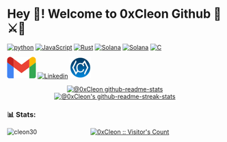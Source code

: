 <!--suppress HtmlDeprecatedAttribute -->

# Hey 🥷! Welcome to 0xCleon Github 🦀⚔🐍 #


<a href="https://docs.python.org/3/library/index.html"><img src="https://upload.wikimedia.org/wikipedia/commons/thumb/c/c3/Python-logo-notext.svg/2048px-Python-logo-notext.svg.png" alt="python" height="100" title="Python documentation"></a>
<a href="https://developer.mozilla.org/en-US/docs/Web/JavaScript/Reference"><img src="https://upload.wikimedia.org/wikipedia/commons/6/6a/JavaScript-logo.png" alt="JavaScript" height="100" title="JavaScript documentation"></a>
<a href="https://www.rust-lang.org/"><img src="https://pbs.twimg.com/media/CSUEf0kUwAAoqFo.png" alt="Rust" height="100" title="Rust documentation🦀"></a>
<a href="https://solana.com/"><img src="https://assets.coingecko.com/coins/images/4128/large/solana.png" alt="Solana" height="100" title="Solana docs"></a>
<a href="https://solana.com/"><img src="https://upload.wikimedia.org/wikipedia/commons/thumb/4/47/React.svg/1200px-React.svg.png" alt="Solana" height="100" title="React"></a>
<a href="https://devdocs.io/c/"><img src="https://www.britefish.net/wp-content/uploads/2019/07/logo-c-1.png" alt="C" height="100" title="C reference"></a>

<a href="mailto:martinleoncarlos1@gmail.com"><img src="./assets/gmail.png" alt="Gmail" height="50" title="Send mail"></a>
<a href="https://www.linkedin.com/in/carlos-martin-leon/"><img src="https://upload.wikimedia.org/wikipedia/commons/thumb/c/ca/LinkedIn_logo_initials.png/640px-LinkedIn_logo_initials.png" alt="Linkedin" height="50" title="Linkedin profile"></a>
<a href="https://github.com/UPCodersEEBE"><img src="./assets/upcoders.jpeg" alt="UPCoders" height="50" title="UPCoders"></a>


<p align="center">
<a href="https://github.com/cleon30?tab=repositories"><img src="https://github-readme-stats.vercel.app/api?username=cleon30&theme=gotham&show_icons=true&count_private=true&hide_border=true"  width="48%" alt="@0xCleon github-readme-stats"/></a>
<a href="https://github.com/cleon30?tab=stars"><img src="https://github-readme-streak-stats.herokuapp.com/?user=cleon30&theme=gotham&hide_border=true&date_format=M%20j%5B%2C%20Y%5D"  width="48%" alt="@0xCleon's github-readme-streak-stats"/></a>
</p>


<!-- activity graph heroku-app start 
<p align="center">
    <a href="https://github.com/cleon30">
        <img src="https://activity-graph.herokuapp.com/graph?username=cleon30&theme=react-dark&hide_border=true&hide_title=false&area=true&custom_title=Total%20contribution%20graph%20in%20all%20repo" width="95%" alt="activity graph">
    </a>
</p>
<!-- activity graph heroku-app end -->

<h3>📊 Stats: </h3>
<p><img align="left" src="https://github-readme-stats.vercel.app/api/top-langs?username=cleon30&hide=c%23,ASP&show_icons=true&locale=en&layout=compact&exclude_repo=artsy%22%20alt=%22cleon30" alt="cleon30" /></p>

<p align="center">
<a href="https://github.com/cleon30"><img src="https://profile-counter.glitch.me/%7Bcleon30%7D/count.svg" alt="0xCleon :: Visitor's Count" /></a>
</p>
